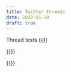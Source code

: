 ```yaml
---
title: Twitter threads
date: 2022-05-10
draft: true
---
```


Thread tests
{{<tw-thread end="1407173149490245636">}}

{{<tw-thread end="1520089470791557121">}}

{{<tw-thread end="1523566700569931782">}}


